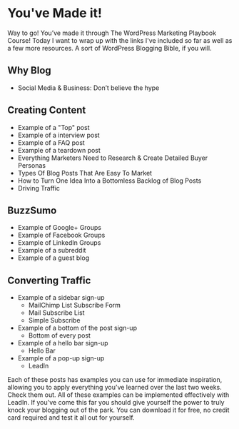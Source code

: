 # You've Made it!

Way to go! You’ve made it through The WordPress Marketing Playbook Course! Today I want to wrap up with the links I've included so far as well as a few more resources. A sort of WordPress Blogging Bible, if you will.

## Why Blog

- Social Media & Business: Don’t believe the hype

## Creating Content

- Example of a "Top" post
- Example of a interview post
- Example of a FAQ post
- Example of a teardown post
- Everything Marketers Need to Research & Create Detailed Buyer Personas
- Types Of Blog Posts That Are Easy To Market
- How to Turn One Idea Into a Bottomless Backlog of Blog Posts
- Driving Traffic

## BuzzSumo

- Example of Google+ Groups
- Example of Facebook Groups
- Example of LinkedIn Groups
- Example of a subreddit
- Example of a guest blog

## Converting Traffic

- Example of a sidebar sign-up
	- MailChimp List Subscribe Form
	- Mail Subscribe List
	- Simple Subscribe
- Example of a bottom of the post sign-up
	- Bottom of every post
- Example of a hello bar sign-up
	- Hello Bar
- Example of a pop-up sign-up
	- LeadIn

Each of these posts has examples you can use for immediate inspiration, allowing you to apply everything you've learned over the last two weeks. Check them out. All of these examples can be implemented effectively with LeadIn. If you've come this far you should give yourself the power to truly knock your blogging out of the park. You can download it for free, no credit card required and test it all out for yourself.